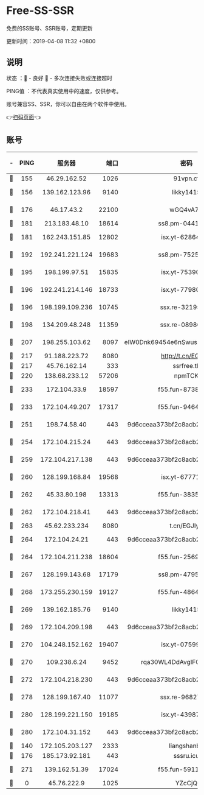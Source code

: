 # Free-SS-SSR

免费的SS账号、SSR账号，定期更新

更新时间：2019-04-08 11:32 +0800

## 说明

状态     ：🙂 - 良好 🙁 - 多次连接失败或连接超时

PING值   ：不代表真实使用中的速度，仅供参考。

账号兼容SS、SSR，你可以自由在两个软件中使用。

👉[扫码页面](https://liesauer.github.io/Free-SS-SSR/)👈

## 账号

|-|PING|服务器|端口|密码|加密方式|区域|
|:----:|:----:|:-----:|-----:|:----:|:----:|:----:|
|🙂|155|46.29.162.52|1026|91vpn.cf|rc4-md5|RU|
|🙂|156|139.162.123.96|9140|likky1415|aes-256-cfb|JP|
|🙂|176|46.17.43.2|22100|wGQ4vA7D|aes-256-gcm|RU|
|🙂|181|213.183.48.10|18614|ss8.pm-04416552|rc4-md5|RU|
|🙂|181|162.243.151.85|12802|isx.yt-62864749|aes-256-cfb|US|
|🙂|192|192.241.221.124|19683|ss8.pm-75256760|aes-256-cfb|US|
|🙂|195|198.199.97.51|15835|isx.yt-75390348|aes-256-cfb|US|
|🙂|196|192.241.214.146|18733|isx.yt-77980150|aes-256-cfb|US|
|🙂|196|198.199.109.236|10745|ssx.re-32195658|aes-256-cfb|US|
|🙂|198|134.209.48.248|11359|ssx.re-08986796|aes-256-cfb|US|
|🙂|207|198.255.103.62|8097|eIW0Dnk69454e6nSwuspv9DmS201tQ0D|aes-256-cfb|US|
|🙂|217|91.188.223.72|8080|http://t.cn/EGJIyrl|rc4-md5|RU|
|🙂|217|45.76.162.14|333|ssrfree.tk|rc4|SG|
|🙂|220|138.68.233.12|57206|npmTCK|rc4-md5|US|
|🙂|233|172.104.33.9|18597|f55.fun-87384833|aes-256-cfb|SG|
|🙂|233|172.104.49.207|17317|f55.fun-94641583|aes-256-cfb|SG|
|🙂|251|198.74.58.40|443|9d6cceaa373bf2c8acb22e60b6a58be6|aes-256-cfb|US|
|🙂|254|172.104.215.24|443|9d6cceaa373bf2c8acb22e60b6a58be6|aes-256-cfb|US|
|🙂|259|172.104.217.138|443|9d6cceaa373bf2c8acb22e60b6a58be6|aes-256-cfb|US|
|🙂|260|128.199.168.84|19568|isx.yt-67771027|aes-256-cfb|SG|
|🙂|262|45.33.80.198|13313|f55.fun-38359488|aes-256-cfb|US|
|🙂|262|172.104.218.41|443|9d6cceaa373bf2c8acb22e60b6a58be6|aes-256-cfb|US|
|🙂|263|45.62.233.234|8080|t.cn/EGJIyrl|rc4-md5|CA|
|🙂|264|172.104.24.21|443|9d6cceaa373bf2c8acb22e60b6a58be6|aes-256-cfb|US|
|🙂|264|172.104.211.238|18604|f55.fun-25694598|aes-256-cfb|US|
|🙂|267|128.199.143.68|17179|ss8.pm-47958720|aes-256-cfb|SG|
|🙂|268|173.255.230.159|19127|f55.fun-48647805|aes-256-cfb|US|
|🙂|269|139.162.185.76|9140|likky1415|aes-256-cfb|DE|
|🙂|269|172.104.209.198|443|9d6cceaa373bf2c8acb22e60b6a58be6|aes-256-cfb|US|
|🙂|270|104.248.152.162|19407|isx.yt-07599959|aes-256-cfb|SG|
|🙂|270|109.238.6.24|9452|rqa30WL4DdAvgIFG6Fs3znzTa|aes-256-cfb|FR|
|🙂|272|172.104.218.230|443|9d6cceaa373bf2c8acb22e60b6a58be6|aes-256-cfb|US|
|🙂|278|128.199.167.40|11077|ssx.re-96827305|aes-256-cfb|SG|
|🙂|280|128.199.221.150|19185|isx.yt-43987681|aes-256-cfb|SG|
|🙂|280|172.104.31.152|443|9d6cceaa373bf2c8acb22e60b6a58be6|aes-256-cfb|US|
|🙂|140|172.105.203.127|2333|liangshanbo|chacha20|JP|
|🙂|176|185.173.92.181|443|sssru.icu|rc4-md5|RU|
|🙂|271|139.162.51.39|17024|f55.fun-59119337|aes-256-cfb|SG|
|🙁|0|45.76.222.9|1025|YZcCjQ|rc4-md5|JP|
